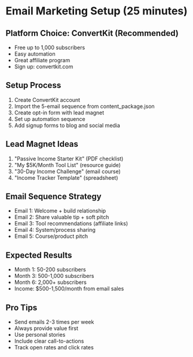 
# Email Marketing Setup (25 minutes)

## Platform Choice: ConvertKit (Recommended)
- Free up to 1,000 subscribers
- Easy automation
- Great affiliate program
- Sign up: convertkit.com

## Setup Process
1. Create ConvertKit account
2. Import the 5-email sequence from content_package.json
3. Create opt-in form with lead magnet
4. Set up automation sequence
5. Add signup forms to blog and social media

## Lead Magnet Ideas
1. "Passive Income Starter Kit" (PDF checklist)
2. "My $5K/Month Tool List" (resource guide)
3. "30-Day Income Challenge" (email course)
4. "Income Tracker Template" (spreadsheet)

## Email Sequence Strategy
- Email 1: Welcome + build relationship
- Email 2: Share valuable tip + soft pitch
- Email 3: Tool recommendations (affiliate links)
- Email 4: System/process sharing
- Email 5: Course/product pitch

## Expected Results
- Month 1: 50-200 subscribers
- Month 3: 500-1,000 subscribers
- Month 6: 2,000+ subscribers
- Income: $500-1,500/month from email sales

## Pro Tips
- Send emails 2-3 times per week
- Always provide value first
- Use personal stories
- Include clear call-to-actions
- Track open rates and click rates
